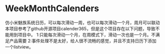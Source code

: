 # WeekMonthCalenders
仿小米魅族系统日历，可以每次滑动一周，也可以每次滑动一个月，周月可以联动 本项目参考了github开源项目calender365，但是这个项目存在以下问题，导致不能用到项目中。 1:只能每次滑动一个月，在周模式下，滑动一次也是一个月。不满足产品需要 2:事件处理不是太好，给人很不流畅的感觉，并且不支持日历下添加一个listview。
